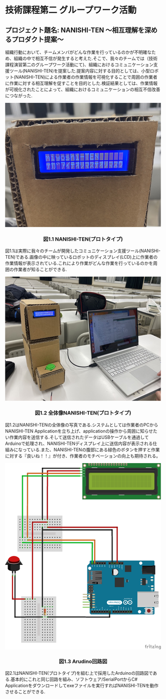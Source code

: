 <h1>技術課程第二 グループワーク活動</h1>
<h2>プロジェクト題名: NANISHI-TEN ～相互理解を深めるプロダクト提案～</h2>

<!-- NANISHI-TEN 説明 -->
<p>組織行動において、チームメンバがどんな作業を行っているのかが不明確なため、組織の中で相互不信が発生すると考えた.そこで、我々のチームでは（技術課程演習第二のグループワーク活動にて)、組織におけるコミュニケーション支援ツール(NANISHI-TEN)を提案した.提案内容に対する目的としては、小型ロボット(NANISHI-TEN)による作業者の作業情報を可視化することで周囲の作業者に作業に対する相互理解を促すことを目的とした.検証結果としては、作業情報が可視化されたことによって、組織におけるコミュニケーションの相互不信改善につながった.</p>

<!-- fig1 -->
<p><div align = "center"><img src="fig/fig1.png" width = "600px" height = "400px" title ="NANISHI-TEN(プロトタイプ)"></div></p>
<p><h3><div align="center">図1.1 NANISHI-TEN(プロトタイプ)</h3></div></p>

<!-- fig1に対する説明 -->
<p>図1.1は実際に我々のチームが開発したコミュニケーション支援ツール(NANISHI-TEN)である.画像の中に映っているロボットのディスプレイ(LCD)上に作業者の作業情報が表示されている.これにより作業がどんな作業を行っているのかを周囲の作業者が知ることができる.</p>

<!-- fig2 -->
<p><div align = "center"><img src="fig/fig2.png" width = "600px" height = "400px" title ="NANISHI-TEN(プロトタイプ)"></div></p>
<p><h3><div align="center">図1.2 全体像NANISHI-TEN(プロトタイプ)</h3></div></p>

<!-- fig2に対する説明 -->
<p>図1.2はNANISHI-TENの全体像の写真である.システムとしては作業者のPCからNANISHI-TEN Applicationを立ち上げ、applicationの操作から周囲に知らせたい作業内容を送信する.そして送信されたデータはUSBケーブルを通過してArduinoで処理され、NANISHI-TENディスプレイ上に送信内容が表示される仕組みになっている.また、NANISHI-TENの腹部にある緑色のボタンを押すと作業に対する『良いね！！』が付き、作業者のモチベーションの向上も期待される。</p>

<!-- fig3 -->
<p><div align = "center"><img src="fig/Rogic.png" width = "600px" height = "600px" title ="NANISHI-TEN(プロトタイプ)"></div></p>
<p><h3><div align="center">図1.3 Arudino回路図</h3></div></p>

<!-- fig3に対する説明 -->
<p>図2.1はNANISHI-TEN(プロトタイプ)を組む上で採用したArduinoの回路図である.基本的にこれと同じ回路を組み、ソフトウェア/SerialPortからC# Applicationをダウンロードしてexeファイルを実行すればNANISHI-TENを動作させることができる.</p>
